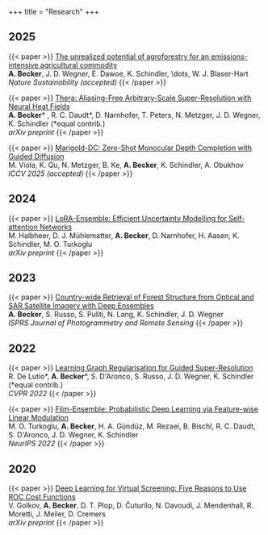 +++
title = "Research"
+++

## 2025

{{< paper >}}
[The unrealized potential of agroforestry for an emissions-intensive agricultural commodity](https://arxiv.org/abs/2410.20882)\
**A. Becker**, J. D. Wegner, E. Dawoe, K. Schindler, \dots, W. J. Blaser-Hart\
*Nature Sustainability (accepted)*
{{< /paper >}}

{{< paper >}}
[Thera: Aliasing-Free Arbitrary-Scale Super-Resolution with Neural Heat Fields](https://arxiv.org/abs/2311.17643)\
**A. Becker*** , R. C. Daudt*, D. Narnhofer, T. Peters, N. Metzger, J. D. Wegner, K. Schindler (*equal contrib.)\
*arXiv preprint*
{{< /paper >}}

{{< paper >}}
[Marigold-DC: Zero-Shot Monocular Depth Completion with Guided Diffusion](https://arxiv.org/abs/2412.13389)\
M. Viola, K. Qu, N. Metzger, B. Ke, **A. Becker**, K. Schindler, A. Obukhov\
*ICCV 2025 (accepted)*
{{< /paper >}}

## 2024

{{< paper >}}
[LoRA-Ensemble: Efficient Uncertainty Modelling for Self-attention Networks](https://arxiv.org/abs/2405.14438)\
M. Halbheer, D. J. Mühlematter, **A. Becker**, D. Narnhofer, H. Aasen, K. Schindler, M. O. Turkoglu\
*arXiv preprint*
{{< /paper >}}

## 2023

{{< paper >}}
[Country-wide Retrieval of Forest Structure from Optical and SAR Satellite Imagery with Deep Ensembles](https://www.sciencedirect.com/science/article/pii/S0924271622003045)\
**A. Becker**, S. Russo, S. Puliti, N. Lang, K. Schindler, J. D. Wegner\
*ISPRS Journal of Photogrammetry and Remote Sensing*
{{< /paper >}}

## 2022

{{< paper >}}
[Learning Graph Regularisation for Guided Super-Resolution](https://openaccess.thecvf.com/content/CVPR2022/html/de_Lutio_Learning_Graph_Regularisation_for_Guided_Super-Resolution_CVPR_2022_paper.html)\
R. De Lutio*, **A. Becker***, S. D'Aronco, S. Russo, J. D. Wegner, K. Schindler (*equal contrib.)\
*CVPR 2022*
{{< /paper >}}

{{< paper >}}
[Film-Ensemble: Probabilistic Deep Learning via Feature-wise Linear Modulation](https://proceedings.neurips.cc/paper_files/paper/2022/hash/8bd31288ad8e9a31d519fdeede7ee47d-Abstract-Conference.html)\
M. O. Turkoglu, **A. Becker**, H. A. Gündüz, M. Rezaei, B. Bischl, R. C. Daudt, S. D'Aronco, J. D. Wegner, K. Schindler\
*NeurIPS 2022*
{{< /paper >}}

## 2020

{{< paper >}}
[Deep Learning for Virtual Screening: Five Reasons to Use ROC Cost Functions](https://arxiv.org/abs/2007.07029)\
V. Golkov, **A. Becker**, D. T. Plop, D. Čuturilo, N. Davoudi, J. Mendenhall, R. Moretti, J. Meiler, D. Cremers\
*arXiv preprint*
{{< /paper >}}
